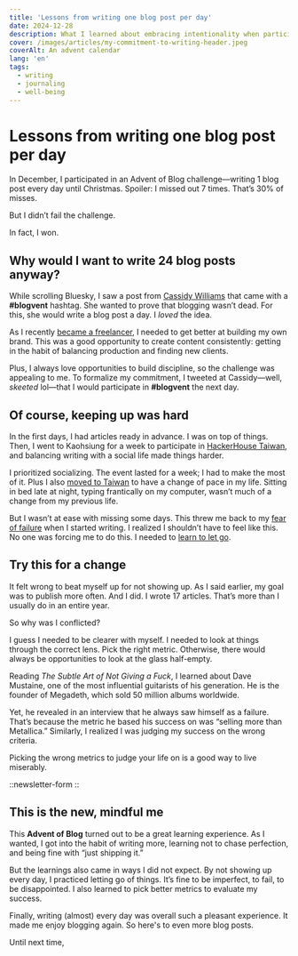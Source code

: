 ```yaml
---
title: 'Lessons from writing one blog post per day'
date: 2024-12-28
description: What I learned about embracing intentionality when participating to Advent of Blog.
cover: /images/articles/my-commitment-to-writing-header.jpeg
coverAlt: An advent calendar
lang: 'en'
tags:
  - writing
  - journaling
  - well-being
---
```


# Lessons from writing one blog post per day

In December, I participated in an Advent of Blog challenge—writing 1 blog post every day until Christmas. Spoiler: I missed out 7 times. That’s 30% of misses.

But I didn’t fail the challenge.

In fact, I won.

## Why would I want to write 24 blog posts anyway?

While scrolling Bluesky, I saw a post from [Cassidy Williams](https://cassidoo.co/) that came with a **#blogvent** hashtag. She wanted to prove that blogging wasn’t dead. For this, she would write a blog post a day. I _loved_ the idea.

As I recently [became a freelancer](/blog/developer-experience-consulting), I needed to get better at building my own brand. This was a good opportunity to create content consistently: getting in the habit of balancing production and finding new clients.

Plus, I always love opportunities to build discipline, so the challenge was appealing to me. To formalize my commitment, I tweeted at Cassidy—well, _skeeted_ lol—that I would participate in **#blogvent** the next day.

## Of course, keeping up was hard

In the first days, I had articles ready in advance. I was on top of things. Then, I went to Kaohsiung for a week to participate in [HackerHouse Taiwan](https://x.com/HackerHouseTW), and balancing writing with a social life made things harder.

I prioritized socializing. The event lasted for a week; I had to make the most of it. Plus I also [moved to Taiwan](/blog/where-attention-leads) to have a change of pace in my life. Sitting in bed late at night, typing frantically on my computer, wasn’t much of a change from my previous life.

But I wasn’t at ease with missing some days. This threw me back to my [fear of failure](/blog/can-i-really-do-this) when I started writing. I realized I shouldn’t have to feel like this. No one was forcing me to do this. I needed to [learn to let go](/blog/learning-to-let-go).

## Try this for a change

It felt wrong to beat myself up for not showing up. As I said earlier, my goal was to publish more often. And I did. I wrote 17 articles. That’s more than I usually do in an entire year.

So why was I conflicted?

I guess I needed to be clearer with myself. I needed to look at things through the correct lens. Pick the right metric. Otherwise, there would always be opportunities to look at the glass half-empty.

Reading _The Subtle Art of Not Giving a Fuck_, I learned about Dave Mustaine, one of the most influential guitarists of his generation. He is the founder of Megadeth, which sold 50 million albums worldwide.

Yet, he revealed in an interview that he always saw himself as a failure. That’s because the metric he based his success on was “selling more than Metallica.” Similarly, I realized I was judging my success on the wrong criteria.

Picking the wrong metrics to judge your life on is a good way to live miserably.

::newsletter-form
::

## This is the new, mindful me

This **Advent of Blog** turned out to be a great learning experience. As I wanted, I got into the habit of writing more, learning not to chase perfection, and being fine with “just shipping it.”

But the learnings also came in ways I did not expect. By not showing up every day, I practiced letting go of things. It’s fine to be imperfect, to fail, to be disappointed. I also learned to pick better metrics to evaluate my success.

Finally, writing (almost) every day was overall such a pleasant experience. It made me enjoy blogging again. So here's to even more blog posts.

Until next time,
